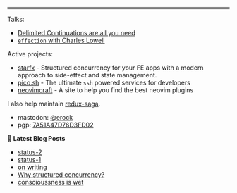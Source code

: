 <hr style="border:2px solid gray"> </hr>

Talks:

- [Delimited Continuations are all you need](https://youtu.be/uRbqLGj_6mI)
- [`effection` with Charles Lowell](https://youtu.be/lJDgpxRw5WA?si=cCHZiKqNO7vIUhPc)

Active projects:

- [starfx](https://github.com/neurosnap/starfx) - Structured concurrency for
  your FE apps with a modern approach to side-effect and state management.
- [pico.sh](https://pico.sh) - The ultimate `ssh` powered services for developers
- [neovimcraft](https://neovimcraft.com) - A site to help you find the best
  neovim plugins

I also help maintain [redux-saga](https://github.com/redux-saga).

- mastodon: [@erock](https://fosstodon.org/@erock)
- pgp: [7A51A47D76D3FD02](https://erock.io/publickey.txt)

📕 **Latest Blog Posts**

<!-- BLOG-POST-LIST:START -->
- [status-2](https://bower.sh/status-002)
- [status-1](https://bower.sh/status-001)
- [on writing](https://bower.sh/on-writing)
- [Why structured concurrency?](https://bower.sh/why-structured-concurrency)
- [conscioussness is wet](https://bower.sh/consciousness-is-wet)
<!-- BLOG-POST-LIST:END -->
